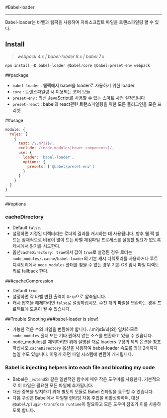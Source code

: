 #Babel-loader

---
Babel-loader는 바벨과 웹팩을 사용하여 자바스크립트 파일을 트랜스파일링 할 수 있다.

## Install
> *webpack 4.x | babel-loader 8.x | babel 7.x*
```js
npm install -D babel-loader @babel/core @babel/preset-env webpack
```

##package

- `babel-loader` : 웹팩에서 babel을 loader로 사용하기 위한 loader
- `core` : 트랜스파일링 시 이용되는 코어 모듈
- `preset-env` : 최신 JavaScript를 사용할 수 있는 스마트 사전 설정입니다
- `preset-react` : babel의 react관련 트랜스파일링을 위한 모든 플러그인을 모은 프리셋

##usage
```js
module: {
  rules: [
    {
      test: /\.m?js$/,
      exclude: /(node_modules|bower_components)/,
      use: {
        loader: 'babel-loader',
        options: {
          presets: ['@babel/preset-env']
        }
      }
    }
  ]
}
```
---
##options
### cacheDirectory
- Default `false`.
- 설정하면 지정된 디렉터리는 로더의 결과를 캐시하는 데 사용됩니다. 향후 웹 팩 빌드는 잠재적으로 비용이 많이 드는 바벨 재컴파일 프로세스를 실행할 필요가 없도록 캐시에서 읽기를 시도한다. 
- 옵션`cacheDirectory: true`에서 값이 `true`로 설정된 경우 로더는 `node_modules/.cache/babel-loader`의 기본 캐시 디렉토리를 사용하거나 루트 디렉토리에서 `node_modules` 폴더를 찾을 수 없는 경우 기본 OS 임시 파일 디렉토리로 fallback 한다.

###cacheCompression
- Default `true`.
- 설정하면 각 바벨 변환 출력이 `Gzip`으로 압축됩니다. 
- 캐시 압축을 해제하려면 `false`로 설정하십시오. 수천 개의 파일을 변환하는 경우 프로젝트에 도움이 될 수 있습니다.

##Trouble Shooting
###babel-loader is slow!
- 가능한 적은 수의 파일을 변환해야 합니다. /\.m?js$/과(와) 일치하므로 `node_modules` 폴더 또는 기타 원하지 않는 소스를 변환하고 있을 수 있습니다.
- node_modules를 제외하려면 위에 설명된 대로 loaders 구성의 제외 옵션을 참조하십시오.`cacheDirectory` 옵션을 사용하여 babel-loader 속도를 최대 2배까지 높일 수도 있습니다. 이렇게 하면 파일 시스템에 변환이 캐시됩니다.

### Babel is injecting helpers into each file and bloating my code
- Babel은 `_extend`와 같은 일반적인 함수에 매우 작은 도우미를 사용한다. 기본적으로 이 파일은 필요한 모든 파일에 추가됩니다.
- 대신 중복을 방지하기 위해 별도의 모듈로 Babel 런타임을 요구할 수 있습니다. 
- 다음 구성은 Babel에서 파일별 런타임 자동 주입을 비활성화하며, 대신 `@babel/plugin-transform runtime`이 필요하고 모든 도우미 참조가 이를 사용하도록 합니다.